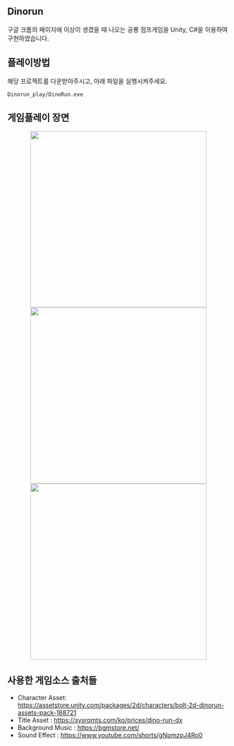 ## Dinorun

구글 크롬의 페이지에 이상이 생겼을 때 나오는 공룡 점프게임을 Unity, C#을 이용하여 구현하였습니다. 

## 플레이방법

해당 프로젝트를 다운받아주시고, 아래 파일을 실행시켜주세요.

```
Dinorun_play/DinoRun.exe
```


## 게임플레이 장면

<div align="center">
    <img src = "Readme_img/img_1.png" style="width:400px">
    <img src = "Readme_img/img_2.png" style="width:400px">
    <img src = "Readme_img/img_3.png" style="width:400px">
</div>


## 사용한 게임소스 출처들

- Character Asset: https://assetstore.unity.com/packages/2d/characters/bolt-2d-dinorun-assets-pack-188721
- Title Asset : https://sysrqmts.com/ko/prices/dino-run-dx
- Background Music : https://bgmstore.net/
- Sound Effect : https://www.youtube.com/shorts/gNpmzpJ4Ro0

